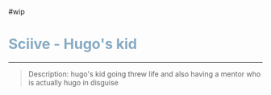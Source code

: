 #wip 
<h1><font color="#87AAC4"> Sciive - Hugo's kid </font></h1>

___

> Description:
> hugo's kid going threw life and also having a mentor who is actually hugo in disguise